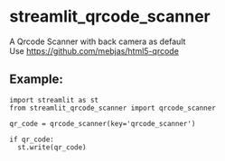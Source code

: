 # streamlit_qrcode_scanner

A Qrcode Scanner with back camera as default  
Use https://github.com/mebjas/html5-qrcode


## Example:
```
import streamlit as st  
from streamlit_qrcode_scanner import qrcode_scanner  

qr_code = qrcode_scanner(key='qrcode_scanner')  

if qr_code:  
  st.write(qr_code) 
```
